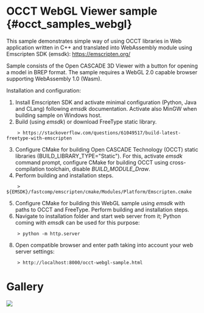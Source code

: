 OCCT WebGL Viewer sample {#occt_samples_webgl}
================== 

This sample demonstrates simple way of using OCCT libraries in Web application written in C++ and translated into WebAssembly module using Emscripten SDK (emsdk):
https://emscripten.org/

Sample consists of the Open CASCADE 3D Viewer with a button for opening a model in BREP format.
The sample requires a WebGL 2.0 capable browser supporting WebAssembly 1.0 (Wasm).

Installation and configuration:
 1. Install Emscripten SDK and activate minimal configuration (Python, Java and CLang) following *emsdk* documentation. Activate also MinGW when building sample on Windows host.
 2. Build (using *emsdk*) or download FreeType static library.
~~~~~
    > https://stackoverflow.com/questions/61049517/build-latest-freetype-with-emscripten
~~~~~
 3. Configure CMake for building Open CASCADE Technology (OCCT) static libraries (BUILD_LIBRARY_TYPE="Static").
    For this, activate *emsdk* command prompt, configure CMake for building OCCT using cross-compilation toolchain, disable *BUILD_MODULE_Draw*. 
 4. Perform building and installation steps.
~~~~~
    > ${EMSDK}/fastcomp/emscripten/cmake/Modules/Platform/Emscripten.cmake
~~~~~
 5. Configure CMake for building this WebGL sample using *emsdk* with paths to OCCT and FreeType. Perform building and installation steps.
 6. Navigate to installation folder and start web server from it; Python coming with *emsdk* can be used for this purpose:
~~~~~
    > python -m http.server
~~~~~
 8. Open compatible browser and enter path taking into account your web server settings:
~~~~~
    > http://localhost:8000/occt-webgl-sample.html
~~~~~

# Gallery

<img src="doc/GifOCCTGITHUB.gif"/>
